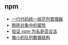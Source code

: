 ## npm

- [一行代码统一规范包管理器](/articles/npm/one-line-of-code-unifies-the-package-manager)
- [剔除对象中的属性](/articles/npm/remove-properties-from-an-object)
- [验证 npm 包名是否合法](/articles/npm/validate-npm-package-name)
- [微小的队列数据结构](/articles/npm/tiny-queue-data-structure)
